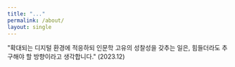 ```yaml
---
title: "..."
permalink: /about/
layout: single
---
```


"확대되는 디지털 환경에 적응하되 인문학 고유의 성찰성을 갖추는 일은, 힘들더라도 추구해야 할 방향이라고 생각합니다." (2023.12)
